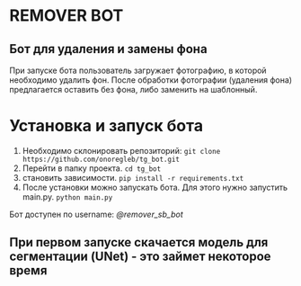 # REMOVER BOT
## Бот для удаления и замены фона

При запуске бота пользователь загружает фотографию, в которой необходимо удалить фон.
После обработки фотографии (удаления фона) предлагается оставить без фона, либо заменить на шаблонный.

# Установка и запуск бота

1. Необходимо склонировать репозиторий:
`git clone https://github.com/onoregleb/tg_bot.git`
2. Перейти в папку проекта. 
`cd tg_bot`
3. становить зависимости. 
`pip install -r requirements.txt`
4. После установки можно запускать бота. Для этого нужно запустить main.py.
`python main.py`

Бот доступен по username: *@remover_sb_bot*

## При первом запуске скачается модель для сегментации (UNet) - это займет некоторое время